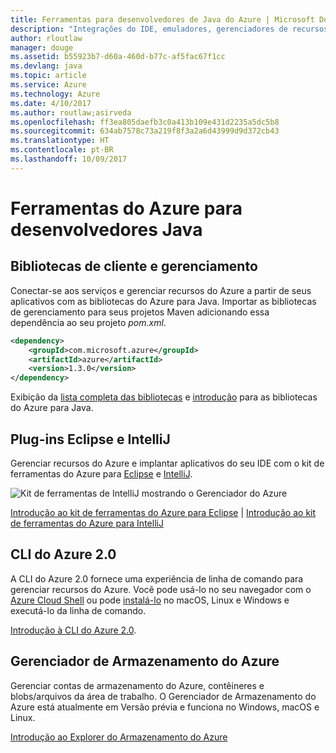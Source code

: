 ```yaml
---
title: Ferramentas para desenvolvedores de Java do Azure | Microsoft Docs
description: "Integrações do IDE, emuladores, gerenciadores de recursos e interfaces de linha de comando para desenvolvedores de Java trabalhando no Azure."
author: rloutlaw
manager: douge
ms.assetid: b55923b7-d60a-460d-b77c-af5fac67f1cc
ms.devlang: java
ms.topic: article
ms.service: Azure
ms.technology: Azure
ms.date: 4/10/2017
ms.author: routlaw;asirveda
ms.openlocfilehash: ff3ea805daefb3c0a413b109e431d2235a5dc5b8
ms.sourcegitcommit: 634ab7578c73a219f8f3a2a6d43999d9d372cb43
ms.translationtype: HT
ms.contentlocale: pt-BR
ms.lasthandoff: 10/09/2017
---
```

# <a name="azure-tools-for-java-developers"></a>Ferramentas do Azure para desenvolvedores Java

## <a name="client-and-management-libraries"></a>Bibliotecas de cliente e gerenciamento

Conectar-se aos serviços e gerenciar recursos do Azure a partir de seus aplicativos com as bibliotecas do Azure para Java. Importar as bibliotecas de gerenciamento para seus projetos Maven adicionando essa dependência ao seu projeto *pom.xml*.

```XML
<dependency>
    <groupId>com.microsoft.azure</groupId>
    <artifactId>azure</artifactId>
    <version>1.3.0</version>
</dependency>
```

Exibição da [lista completa das bibliotecas](java-sdk-azure-install.md) e [introdução](java-sdk-azure-get-started.md) para as bibliotecas do Azure para Java.

## <a name="eclipse-and-intellij-plugins"></a>Plug-ins Eclipse e IntelliJ

Gerenciar recursos do Azure e implantar aplicativos do seu IDE com o kit de ferramentas do Azure para [Eclipse](eclipse/azure-toolkit-for-eclipse.md) e [IntelliJ](intellij/azure-toolkit-for-intellij.md).   

![Kit de ferramentas de IntelliJ mostrando o Gerenciador do Azure](media/intelliJ-azure-explorer.png)

[Introdução ao kit de ferramentas do Azure para Eclipse](https://docs.microsoft.com/azure/app-service-web/app-service-web-eclipse-create-hello-world-web-app) | [Introdução ao kit de ferramentas do Azure para IntelliJ](https://docs.microsoft.com/azure/app-service-web/app-service-web-intellij-create-hello-world-web-app) 

## <a name="azure-cli-20"></a>CLI do Azure 2.0

A CLI do Azure 2.0 fornece uma experiência de linha de comando para gerenciar recursos do Azure. Você pode usá-lo no seu navegador com o [Azure Cloud Shell](https://docs.microsoft.com/azure/cloud-shell/overview) ou pode [instalá-lo](https://docs.microsoft.com/cli/azure/install-azure-cli) no macOS, Linux e Windows e executá-lo da linha de comando.

[Introdução à CLI do Azure 2.0](https://docs.microsoft.com/cli/azure/get-started-with-azure-cli).

## <a name="azure-storage-explorer"></a>Gerenciador de Armazenamento do Azure 

Gerenciar contas de armazenamento do Azure, contêineres e blobs/arquivos da área de trabalho. O Gerenciador de Armazenamento do Azure está atualmente em Versão prévia e funciona no Windows, macOS e Linux.

[Introdução ao Explorer do Armazenamento do Azure](https://docs.microsoft.com/azure/vs-azure-tools-storage-manage-with-storage-explorer)